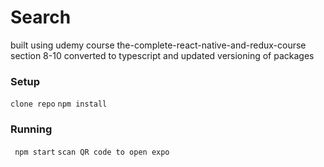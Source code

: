 # Search

built using udemy course the-complete-react-native-and-redux-course section 8-10
converted to typescript and updated versioning of packages

### Setup

`clone repo`
`npm install`

### Running

` npm start`
`scan QR code to open expo`
